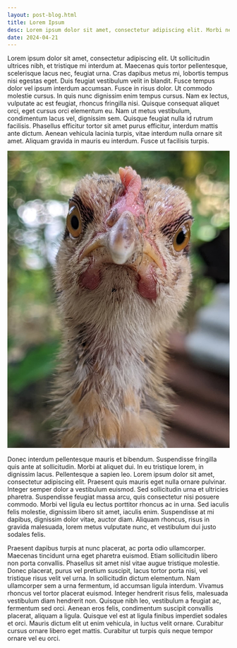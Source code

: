 ```yaml
---
layout: post-blog.html
title: Lorem Ipsum
desc: Lorem ipsum dolor sit amet, consectetur adipiscing elit. Morbi nec cursus tortor. Ut eu quam consequat, gravida massa vel, luctus diam. Duis congue lacus eget magna faucibus sodales. Curabitur laoreet justo in libero faucibus, at laoreet risus lacinia.
date: 2024-04-21
---
```

Lorem ipsum dolor sit amet, consectetur adipiscing elit. Ut sollicitudin ultrices nibh, et tristique mi interdum at. Maecenas quis tortor pellentesque, scelerisque lacus nec, feugiat urna. Cras dapibus metus mi, lobortis tempus nisi egestas eget. Duis feugiat vestibulum velit in blandit. Fusce tempus dolor vel ipsum interdum accumsan. Fusce in risus dolor. Ut commodo molestie cursus. In quis nunc dignissim enim tempus cursus. Nam ex lectus, vulputate ac est feugiat, rhoncus fringilla nisi. Quisque consequat aliquet orci, eget cursus orci elementum eu. Nam ut metus vestibulum, condimentum lacus vel, dignissim sem. Quisque feugiat nulla id rutrum facilisis. Phasellus efficitur tortor sit amet purus efficitur, interdum mattis ante dictum. Aenean vehicula lacinia turpis, vitae interdum nulla ornare sit amet. Aliquam gravida in mauris eu interdum. Fusce ut facilisis turpis.

![Chick](/asset/photos/chick.jpg "Chick")

Donec interdum pellentesque mauris et bibendum. Suspendisse fringilla quis ante at sollicitudin. Morbi at aliquet dui. In eu tristique lorem, in dignissim lacus. Pellentesque a sapien leo. Lorem ipsum dolor sit amet, consectetur adipiscing elit. Praesent quis mauris eget nulla ornare pulvinar. Integer semper dolor a vestibulum euismod. Sed sollicitudin urna et ultricies pharetra. Suspendisse feugiat massa arcu, quis consectetur nisi posuere commodo. Morbi vel ligula eu lectus porttitor rhoncus ac in urna. Sed iaculis felis molestie, dignissim libero sit amet, iaculis enim. Suspendisse at mi dapibus, dignissim dolor vitae, auctor diam. Aliquam rhoncus, risus in gravida malesuada, lorem metus vulputate nunc, et vestibulum dui justo sodales felis.

Praesent dapibus turpis at nunc placerat, ac porta odio ullamcorper. Maecenas tincidunt urna eget pharetra euismod. Etiam sollicitudin libero non porta convallis. Phasellus sit amet nisl vitae augue tristique molestie. Donec placerat, purus vel pretium suscipit, lacus tortor porta nisi, vel tristique risus velit vel urna. In sollicitudin dictum elementum. Nam ullamcorper sem a urna fermentum, id accumsan ligula interdum. Vivamus rhoncus vel tortor placerat euismod. Integer hendrerit risus felis, malesuada vestibulum diam hendrerit non. Quisque nibh leo, vestibulum a feugiat ac, fermentum sed orci. Aenean eros felis, condimentum suscipit convallis placerat, aliquam a ligula. Quisque vel est at ligula finibus imperdiet sodales et orci. Mauris dictum elit ut enim vehicula, in luctus velit ornare. Curabitur cursus ornare libero eget mattis. Curabitur ut turpis quis neque tempor ornare vel eu orci.
